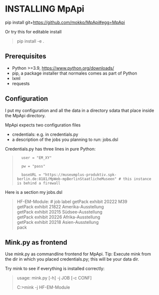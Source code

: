 # INSTALLING MpApi

pip install git+https://github.com/mokko/MpApi#egg=MpApi

Or try this for editable install 
> pip install -e .

## Prerequisites
* Python >=3.9, https://www.python.org/downloads/
* pip, a package installer that normales comes as part of Python
* lxml
* requests

## Configuration
I put my configuration and all the data in a directory sdata that 
place inside the MpApi directory.

MpApi expects two configuration files 
- credentials: e.g. in credentials.py
- a description of the jobs you planning to run: jobs.dsl

Credentials.py has three lines in pure Python:

>		user = "EM_XY"
>
>		pw = "pass"
>
>		baseURL = "https://museumplus-produktiv.spk-berlin.de:8181/MpWeb-mpBerlinStaatlicheMuseen" # this instance is behind a firewall

Here is a section my jobs.dsl
>	HF-EM-Module: # job label
>		getPack exhibit 20222 M39                  
>		getPack exhibit 21822 Amerika-Ausstellung  
>		getPack exhibit 20215 Südsee-Ausstellung   
>		getPack exhibit 20226 Afrika-Ausstellung   
>		getPack exhibit 20218 Asien-Ausstellung	   
>		pack 

## Mink.py as frontend
Use mink.py as commandline frontend for MpApi. 
Tip: Execute mink from the dir in which you placed credentials.py; this will be your data dir.

Try mink to see if everything is installed correctly:
>	usage: mink.py [-h] -j JOB [-c CONF]
>
>	C:\>mink -j HF-EM-Module
